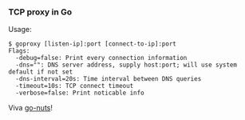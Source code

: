 ### TCP proxy in Go

Usage:

    $ goproxy [listen-ip]:port [connect-to-ip]:port
    Flags:
      -debug=false: Print every connection information
      -dns="": DNS server address, supply host:port; will use system default if not set
      -dns-interval=20s: Time interval between DNS queries
      -timeout=10s: TCP connect timeout
      -verbose=false: Print noticable info

Viva [go-nuts](https://groups.google.com/forum/#!topic/golang-nuts/zzW0GL4AP3k)!
